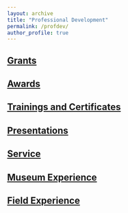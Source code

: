 ```yaml
---
layout: archive
title: "Professional Development"
permalink: /profdev/
author_profile: true
---
```


## [Grants](grants.md)

## [Awards](awards.md)

## [Trainings and Certificates](training.md)

## [Presentations](presentations.md)

## [Service](service.md)

## [Museum Experience](curation.md)

## [Field Experience](fieldwork.md)
